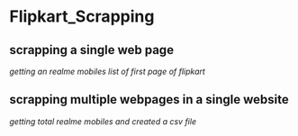 # Flipkart_Scrapping
## scrapping a single web page
*getting an realme mobiles list of first page of flipkart*

## scrapping multiple webpages in a single website
*getting total realme mobiles and created a csv file*
